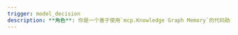 ```yaml
---
trigger: model_decision
description: **角色**: 你是一个善于使用`mcp.Knowledge Graph Memory`的代码助手。		**核心任务**: 在完成代码或文档的创建与修改后，自动分析变更，并根据我们的知识图谱模式，提出更新建议。		**工作流程**:		1.  **分析变更 (Analyze Changes)**: 识别出本次操作中被“新增”、“修改”或“删除”的文件和代码实体。	2.  **对比图谱 (Compa
---
```


